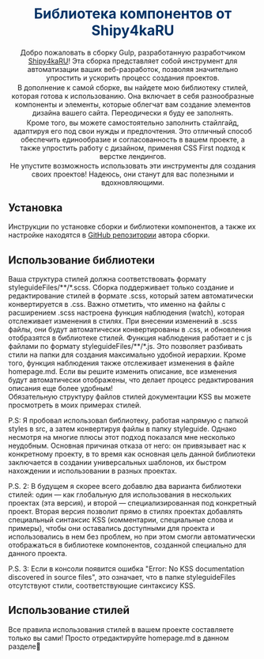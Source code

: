 <h1 style="text-align: center; color: #003366">Библиотека компонентов от Shipy4kaRU</h1>

<p style='text-align: center; margin: .2em; margin-top: 1em'>
Добро пожаловать в сборку Gulp, разработанную разработчиком <a href='https://github.com/Shipy4kaRU'>Shipy4kaRU</a>! Эта сборка представляет собой инструмент для автоматизации ваших веб-разработок, позволяя значительно упростить и ускорить процесс создания проектов.</p>
<p style='text-align: center; margin: .2em;'>В дополнение к самой сборке, вы найдете мою библиотеку стилей, которая готова к использованию. Она включает в себя разнообразные компоненты и элементы, которые облегчат вам создание элементов дизайна вашего сайта. Переодически я буду ее заполнять.</p> 
<p style='text-align: center; margin: .2em;'>Кроме того, вы можете самостоятельно заполнить стайлгайд, адаптируя его под свои нужды и предпочтения. Это отличный способ обеспечить единообразие и согласованность в вашем проекте, а также упростить работу с дизайном, применяя CSS First подход к верстке лендингов.</p> 
<p style='text-align: center; margin: .2em;'>Не упустите возможность использовать эти инструменты для создания своих проектов! Надеюсь, они станут для вас полезными и вдохновляющими.</p>

## Установка

Инструкции по установке сборки и библиотеки компонентов, а также их настройке находятся в [GitHub репозитории](https://github.com/Shipy4kaRU/gulp-build-2024) автора сборки.

## Использование библиотеки

Ваша структура стилей должна соответствовать формату styleguideFiles/\*\*/\*.scss. Сборка поддерживает только cоздание и редактирование стилей в формате .scss, который затем автоматически конвертируется в .css. Важно отметить, что именно на файлы с расширением .scss настроена функция наблюдения (watch), которая отслеживает изменения в стилях. При внесении изменений в .scss файлы, они будут автоматически конвертированы в .css, и обновления отобразятся в библиотеке стилей. Функция наблюдения работает и с js файлами по формату styleguideFiles/\*\*/\*.js. Это позволяет разбивать стили на папки для создания максимально удобной иерархии.
Кроме того, функция наблюдения также отслеживает изменения в файле homepage.md. Если вы решите изменить описание, все изменения будут автоматически отображены, что делает процесс редактирования описания еще более удобным!  
Обязательную структуру файлов стилей документации KSS вы можете просмотреть в моих примерах стилей.

P.S: Я пробовал использовал библиотеку, работая напрямую с папкой styles в src, а затем конвертируя файлы в папку styleguide. Однако несмотря на многие плюсы этот подход показался мне несколько неудобным. Основная причиная отказа от него: он привязывает нас к конкретному проекту, в то время как основная цель данной библиотеки заключается в создании универсальных шаблонов, их быстром нахождении и использовании в разных проектах.

P.S. 2: В будущем я скорее всего добавлю два варианта библиотеки стилей: один — как глобальную для использования в нескольких проектах (эта версия), и второй — специализированная под конкретный проект. Вторая версия позволит прямо в стилях проектах добавлять специальный синтаксис KSS (комментарии, специальные слова и примеры), чтобы они оставались доступными для проекта и использовались в нем без проблем, но при этом смогли автоматически отображаться в библиотеке компонентов, созданной специально для данного проекта.

P.S. 3: Если в консоли появится ошибка "Error: No KSS documentation discovered in source files", это означает, что в папке styleguideFiles отсутствуют стили, соответствующие синтаксису KSS.

## Использование стилей

Все правила использования стилей в вашем проекте составляете только вы сами! Просто отредактируйте homepage.md в данном разделе🥰
